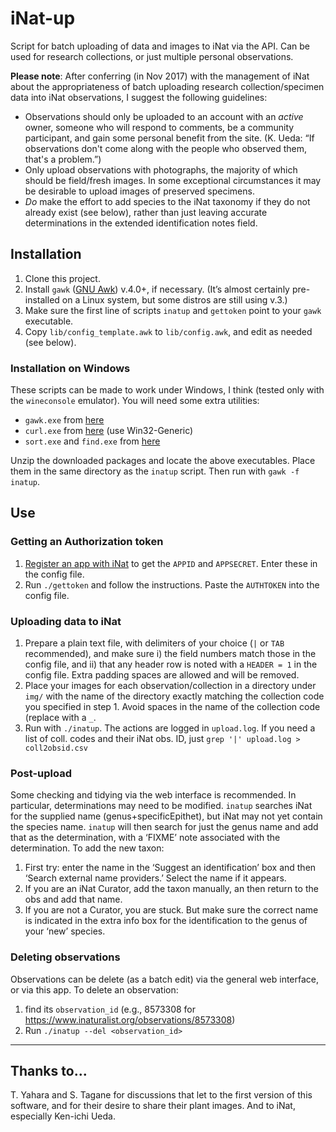 # iNat-up

Script for batch uploading of data and images to iNat via the API. Can
be used for research collections, or just multiple personal
observations.

**Please note**: After conferring (in Nov 2017) with the management of
iNat about the appropriateness of batch uploading research
collection/specimen data into iNat observations, I suggest the
following guidelines:

 * Observations should only be uploaded to an account with an _active_
   owner, someone who will respond to comments, be a community
   participant, and gain some personal benefit from the
   site. (K. Ueda: “If observations don't come along with the people
   who observed them, that's a problem.”)
 * Only upload observations with photographs, the majority of which
   should be field/fresh images. In some exceptional circumstances it
   may be desirable to upload images of preserved specimens.
 * _Do_ make the effort to add species to the iNat taxonomy if they do
   not already exist (see below), rather than just leaving accurate
   determinations in the extended identification notes field.

## Installation

 1. Clone this project.
 2. Install `gawk` ([GNU Awk](https://www.gnu.org/software/gawk/))
    v.4.0+, if necessary. (It’s almost certainly pre-installed on a
    Linux system, but some distros are still using v.3.)
 3. Make sure the first line of scripts `inatup` and `gettoken` point to your
    `gawk` executable.
 4. Copy `lib/config_template.awk` to `lib/config.awk`, and edit as
    needed (see below). 

### Installation on Windows

These scripts can be made to work under Windows, I think (tested only
with the `wineconsole` emulator). You will need some extra utilities:

 * `gawk.exe` from [here](https://www.klabaster.com/freeware.htm)
 * `curl.exe` from [here](https://curl.haxx.se/download.html) (use
   Win32-Generic)
 * `sort.exe` and `find.exe` from
   [here](https://sourceforge.net/projects/unxutils/files/)
 
Unzip the downloaded packages and locate the above executables. Place
them in the same directory as the `inatup` script. Then run with `gawk
-f inatup`.

## Use

### Getting an Authorization token

 1. [Register an app with iNat](https://www.inaturalist.org/oauth/applications)
    to get the `APPID` and `APPSECRET`. Enter these in the config file.
 2. Run `./gettoken` and follow the instructions. Paste the `AUTHTOKEN` into 
    the config file.
 
### Uploading data to iNat

 1. Prepare a plain text file, with delimiters of your choice (`|` or
    `TAB` recommended), and make sure i) the field numbers match those
    in the config file, and ii) that any header row is noted with a
    `HEADER = 1` in the config file. Extra padding spaces are allowed
    and will be removed.
 2. Place your images for each observation/collection in a directory
    under `img/` with the name of the directory exactly matching the
    collection code you specified in step 1. Avoid spaces in the name
    of the collection code (replace with a `_`.
 3. Run with `./inatup`.  The actions are logged in `upload.log`. If
    you need a list of coll. codes and their iNat obs. ID, just `grep '|'
    upload.log > coll2obsid.csv`

### Post-upload 

Some checking and tidying via the web interface is recommended.  In
particular, determinations may need to be modified.  `inatup` searches
iNat for the supplied name (genus+specificEpithet), but iNat may not
yet contain the species name. `inatup` will then search for just the
genus name and add that as the determination, with a ‘FIXME’ note
associated with the determination. To add the new taxon:

 1. First try: enter
    the name in the ‘Suggest an identification’ box and then ‘Search
    external name providers.’ Select the name if it appears.
 2. If you are an iNat Curator, add the taxon manually, an then return
    to the obs and add that name.
 3. If you are not a Curator, you are stuck. But make sure the correct
    name is indicated in the extra info box for the identification to the
    genus of your ‘new’ species.

### Deleting observations 

Observations can be delete (as a batch edit) via the general web
interface, or via this app. To delete an observation:

 1. find its
    `observation_id` (e.g., 8573308 for
     <https://www.inaturalist.org/observations/8573308>)
 2. Run `./inatup --del <observation_id>`

----

## Thanks to...

T. Yahara and S. Tagane for discussions that let to the first version
of this software, and for their desire to share their plant
images. And to iNat, especially Ken-ichi Ueda.



